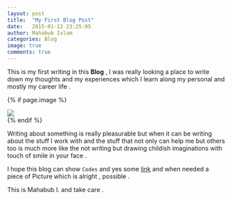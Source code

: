 ```yaml
---
layout: post
title:  "My First Blog Post"
date:   2015-01-12 23:25:05
author: Mahabub Islam
categories: Blog
image: true
comments: true
---
```




This is my first writing in this **Blog** , I was really looking a place  to write down my thoughts and my experiences which I learn along my personal and mostly my career life .

{% if page.image %}
<div class="post-img">
<img class="img-responsive img-post" src=" {{site.baseurl}}/public_html/img/tiger.jpeg "/>
</div>
{% endif %}

Writing about something is really pleasurable but when it can be writing about the stuff I work with and the stuff that not only can help me but others too is much more like the not writing but drawing childish imaginations with touch of smile in your face .

I hope this blog can show `Codes` and yes some [link](#) and when needed a piece of Picture which is alright , possible .

This is Mahabub I. and take care .
